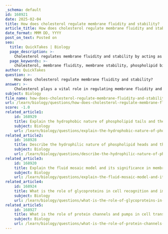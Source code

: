 ```yaml
---
_schema: default
id: 168921
date: 2025-02-04
title: How does cholesterol regulate membrane fluidity and stability?
article_title: How does cholesterol regulate membrane fluidity and stability?
date_format: MMM DD, YYYY
post_on_text: Posted on
seo:
  title: QuickTakes | Biology
  page_description: >-
    Cholesterol regulates membrane fluidity and stability by acting as a fluidity buffer, maintaining the balance between fluidity and rigidity, and influencing membrane permeability.
  page_keywords: >-
    cholesterol, membrane fluidity, membrane stability, phospholipid bilayer, fluidity buffer, cell membranes, temperature regulation, permeability, membrane proteins, selective permeability
author: QuickTakes
question: >-
    How does cholesterol regulate membrane fluidity and stability?
answer: >-
    Cholesterol plays a vital role in regulating membrane fluidity and stability within the phospholipid bilayer of cell membranes. Its unique structure and properties allow it to act as a fluidity buffer, which is crucial for maintaining the integrity and functionality of the membrane across varying temperatures. Here’s a detailed explanation of how cholesterol influences membrane properties:\n\n### 1. Fluidity Buffer\nCholesterol helps stabilize the fluidity of the membrane by adjusting its properties in response to temperature changes:\n\n- **At High Temperatures**: Cholesterol reduces membrane fluidity by restraining the movement of phospholipids. This action prevents the membrane from becoming excessively fluid and permeable, which could compromise its structural integrity and function. By limiting the movement of the phospholipids, cholesterol helps maintain a more ordered arrangement within the bilayer.\n\n- **At Low Temperatures**: Conversely, cholesterol prevents the membrane from becoming too rigid. It disrupts the tight packing of phospholipids, which is essential for maintaining membrane flexibility. This disruption allows for better movement of the phospholipids, ensuring that the membrane remains functional even in colder conditions.\n\n### 2. Membrane Stability\nCholesterol contributes to the overall stability of the membrane. By interspersing itself among the phospholipids, it helps to maintain a balance between fluidity and rigidity. This balance is crucial for the proper functioning of membrane proteins and for facilitating the movement of substances in and out of the cell.\n\n### 3. Impact on Permeability\nThe presence of cholesterol also affects the permeability of the membrane. By modulating fluidity, cholesterol influences how easily nonpolar molecules can diffuse through the membrane. A well-regulated fluidity ensures that the membrane remains selectively permeable, allowing essential substances to enter and exit the cell while preventing unwanted materials from passing through.\n\n### Conclusion\nIn summary, cholesterol is essential for maintaining membrane fluidity and stability. It acts as a fluidity buffer, reducing fluidity at high temperatures and preventing rigidity at low temperatures. This regulation is crucial for the proper functioning of the cell membrane, ensuring that it remains flexible and selectively permeable under varying environmental conditions.
subject: Biology
file_name: how-does-cholesterol-regulate-membrane-fluidity-and-stability.md
url: /learn/biology/questions/how-does-cholesterol-regulate-membrane-fluidity-and-stability
score: -1.0
related_article1:
    id: 168929
    title: Explain the hydrophobic nature of phospholipid tails and their role in membrane structure.
    subject: Biology
    url: /learn/biology/questions/explain-the-hydrophobic-nature-of-phospholipid-tails-and-their-role-in-membrane-structure
related_article2:
    id: 168928
    title: Describe the hydrophilic nature of phospholipid heads and their interaction with water.
    subject: Biology
    url: /learn/biology/questions/describe-the-hydrophilic-nature-of-phospholipid-heads-and-their-interaction-with-water
related_article3:
    id: 168920
    title: Explain the fluid mosaic model and its significance in membrane fluidity.
    subject: Biology
    url: /learn/biology/questions/explain-the-fluid-mosaic-model-and-its-significance-in-membrane-fluidity
related_article4:
    id: 168924
    title: What is the role of glycoproteins in cell recognition and immune response?
    subject: Biology
    url: /learn/biology/questions/what-is-the-role-of-glycoproteins-in-cell-recognition-and-immune-response
related_article5:
    id: 168927
    title: What is the role of protein channels and pumps in cell transport mechanisms?
    subject: Biology
    url: /learn/biology/questions/what-is-the-role-of-protein-channels-and-pumps-in-cell-transport-mechanisms
---
```


&nbsp;